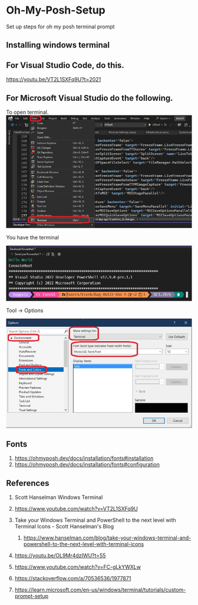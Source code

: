# Oh-My-Posh-Setup

Set up steps for oh my posh terminal prompt



## Installing windows terminal

## For Visual Studio Code, do this.

https://youtu.be/VT2L1SXFq9U?t=2021

## For Microsoft Visual Studio do the following.

To open terminal.
![View Menu in Visual Studio](50_50_VisualStudio_View.jpg)

You have the terminal

![The powershell terminal is here](51_50_PowerShell.jpg)

Tool -> Options

![The terminal Fonts](52_50_Tools_Options_Fonts.jpg)



## Fonts
1. https://ohmyposh.dev/docs/installation/fonts#installation
2. https://ohmyposh.dev/docs/installation/fonts#configuration

## References
1. Scott Hanselman Windows Terminal

2. https://www.youtube.com/watch?v=VT2L1SXFq9U

3. Take your Windows Terminal and PowerShell to the next level with Terminal Icons - Scott Hanselman's Blog
   1. https://www.hanselman.com/blog/take-your-windows-terminal-and-powershell-to-the-next-level-with-terminal-icons

4. https://youtu.be/OL9Mr4dzIWU?t=55

5. https://www.youtube.com/watch?v=FC-gLkYWXLw

6. https://stackoverflow.com/a/70536536/1977871

7. https://learn.microsoft.com/en-us/windows/terminal/tutorials/custom-prompt-setup

